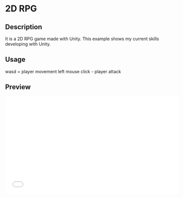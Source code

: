 # 2D RPG

## Description
It is a 2D RPG game made with Unity. This example shows my current skills developing with Unity.

## Usage
wasd = player movement
left mouse click - player attack

## Preview
<iframe width="560" height="315" src="[https://www.youtube.com/embed/VIDEO_ID](https://www.youtube.com/watch?v=I9QUsAhbKhg)https://www.youtube.com/watch?v=I9QUsAhbKhg" frameborder="0" allowfullscreen></iframe>
